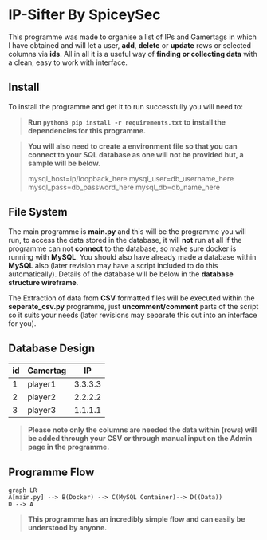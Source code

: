 # IP-Sifter By SpiceySec

This programme was made to organise a list of IPs and Gamertags in which I have obtained and will let a user, **add**, **delete** or **update** rows or selected columns via **ids**. All in all it is a useful way of **finding or collecting data** with a clean, easy to work with interface.

## Install
To install the programme and get it to run successfully you will need to:
>**Run ```python3 pip install -r requirements.txt``` to install the dependencies for this programme.**

>**You will also need to create a environment file so that you can connect to your SQL database as one will not be provided but, a sample will be below.**
>
>mysql_host=ip/loopback_here
mysql_user=db_username_here
mysql_pass=db_password_here
mysql_db=db_name_here


## File System

The main programme is **main.py** and this will be the programme you will run, to access the data stored in the database, it will **not** run at all if the programme can not **connect** to the database, so make sure docker is running with **MySQL**. You should also have already made a database within **MySQL** also (later revision may have a script included to do this automatically). Details of the database will be below in the **database structure wireframe**.

The Extraction of data from **CSV** formatted files will be executed within the **seperate_csv.py** programme, just **uncomment/comment** parts of the script so it suits your needs (later revisions may separate this out into an interface for you).

## Database Design

|id|Gamertag|IP|
|-------|--------|--------|
|1|player1|3.3.3.3|
|2|player2|2.2.2.2|
|3|player3|1.1.1.1|

>**Please note only the columns are needed the data within (rows) will be added through your CSV or through manual input on the Admin page in the programme.**


## Programme Flow

```mermaid
graph LR
A[main.py] --> B(Docker) --> C(MySQL Container)--> D((Data))
D --> A
```
>**This programme has an incredibly simple flow and can easily be understood by anyone.**

